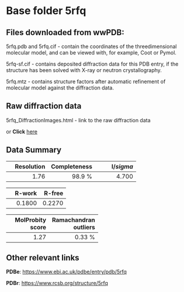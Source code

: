 # Base folder 5rfq

## Files downloaded from wwPDB:

5rfq.pdb and 5rfq.cif - contain the coordinates of the threedimensional molecular model, and can be viewed with, for example, Coot or Pymol.

5rfq-sf.cif - contains deposited diffraction data for this PDB entry, if the structure has been solved with X-ray or neutron crystallography.

5rfq.mtz - contains structure factors after automatic refinement of molecular model against the diffraction data.

## Raw diffraction data

5rfq_DiffractionImages.html - link to the raw diffraction data 

or **Click** [here](https://zenodo.org/record/3731504) 

## Data Summary
|   | Resolution | Completeness| I/$sigma$ |
|---|-------------:|----------------:|--------------:|
|   |1.76|98.9  %|<img width=50/>4.700|

|   | **R-work**| **R-free**   
|---|-------------:|----------------:|           
||0.1800|0.2270|

|   |**MolProbity<br>score**| **Ramachandran<br>outliers** 
|---|-------------:|----------------:|
||1.27|0.33 %|

## Other relevant links 
**PDBe**:  https://www.ebi.ac.uk/pdbe/entry/pdb/5rfq
 
**PDBr**: https://www.rcsb.org/structure/5rfq 

